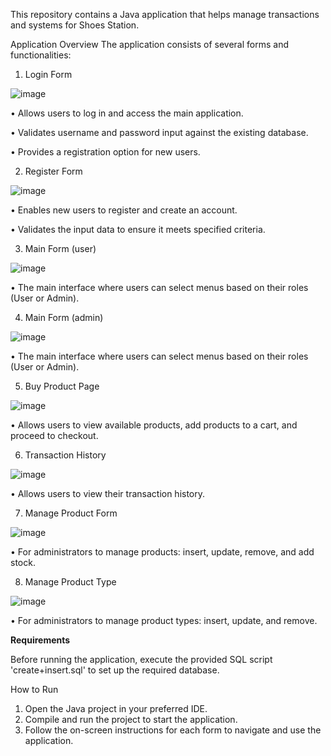 This repository contains a Java application that helps manage transactions and systems for Shoes Station.

Application Overview
The application consists of several forms and functionalities:

1. Login Form

![image](https://github.com/rad013/java-project-3/assets/115696959/ea3f6589-6ecf-40bb-949e-67f9457844aa)

•	Allows users to log in and access the main application.

•	Validates username and password input against the existing database.

•	Provides a registration option for new users.

2. Register Form

![image](https://github.com/rad013/java-project-3/assets/115696959/93f79610-0da5-4b9f-9bcc-b1fbd7dec645)

•	Enables new users to register and create an account.

•	Validates the input data to ensure it meets specified criteria.

3. Main Form (user)

![image](https://github.com/rad013/java-project-3/assets/115696959/1f401fb2-a5b3-4cdf-a693-fb36eb0fc47b)

•	The main interface where users can select menus based on their roles (User or Admin).

4. Main Form (admin)

![image](https://github.com/rad013/java-project-3/assets/115696959/233729f0-295b-4b06-bd86-dd5ac6c5c95e)

•	The main interface where users can select menus based on their roles (User or Admin).

5.  Buy Product Page

![image](https://github.com/rad013/java-project-3/assets/115696959/8ef51c9d-760c-448f-9dc4-d6cb48512638)

•	Allows users to view available products, add products to a cart, and proceed to checkout.

6. Transaction History

![image](https://github.com/rad013/java-project-3/assets/115696959/ae849c46-d95f-4b95-9e5a-06eeff0f0135)

• Allows users to view their transaction history.

7. Manage Product Form

![image](https://github.com/rad013/java-project-3/assets/115696959/2730f56d-bfe5-4711-a497-7c008a81b8d1)

• For administrators to manage products: insert, update, remove, and add stock.

8. Manage Product Type

![image](https://github.com/rad013/java-project-3/assets/115696959/58e1186f-aa86-4693-ab89-230b6ced64c2)

• For administrators to manage product types: insert, update, and remove.

**Requirements**

Before running the application, execute the provided SQL script 'create+insert.sql' to
set up the required database.

How to Run
1. Open the Java project in your preferred IDE.
2. Compile and run the project to start the application.
3. Follow the on-screen instructions for each form to navigate and use the application.

